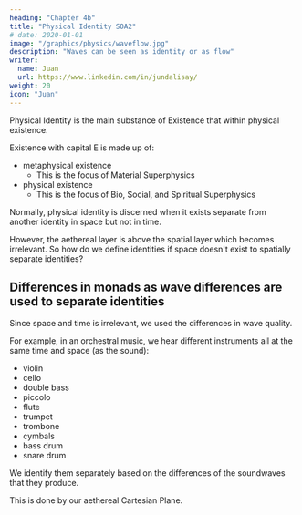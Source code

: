 ```yaml
---
heading: "Chapter 4b"
title: "Physical Identity SOA2"
# date: 2020-01-01
image: "/graphics/physics/waveflow.jpg"
description: "Waves can be seen as identity or as flow"
writer:
  name: Juan
  url: https://www.linkedin.com/in/jundalisay/
weight: 20
icon: "Juan"
---
```



Physical Identity is the main substance of Existence that within physical existence. 

Existence with capital E is made up of:
- metaphysical existence
  - This is the focus of Material Superphysics 
- physical existence
  - This is the focus of Bio, Social, and Spiritual Superphysics 


Normally, physical identity is discerned when it exists separate from another identity in space but not in time.

However, the aethereal layer is above the spatial layer which becomes irrelevant. So how do we define identities if space doesn't exist to spatially separate identities?


## Differences in monads as wave differences are used to separate identities

Since space and time is irrelevant, we used the differences in wave quality.

For example, in an orchestral music, we hear different instruments all at the same time and space (as the sound):
- violin
- cello 
- double bass
- piccolo
- flute
- trumpet
- trombone
- cymbals
- bass drum
- snare drum

We identify them separately based on the differences of the soundwaves that they produce.

This is done by our aethereal Cartesian Plane.  

